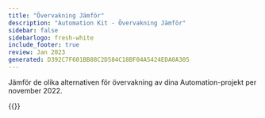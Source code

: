 ```yaml
---
title: "Övervakning Jämför"
description: "Automation Kit - Övervakning Jämför"
sidebar: false
sidebarlogo: fresh-white
include_footer: true
review: Jan 2023
generated: D392C7F601BB88C2D584C18BF04A5424EDA0A305
---
```


Jämför de olika alternativen för övervakning av dina Automation-projekt per november 2022.

{{<questions name="/content/sv/monitoring.json" showNavigationButtons="false" locale="sv">}}
